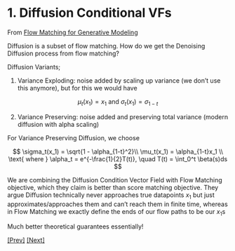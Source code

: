 # 1. Diffusion Conditional VFs

From [Flow Matching for Generative Modeling](https://arxiv.org/pdf/2210.02747)

Diffusion is a subset of flow matching. How do we get the Denoising Diffusion process from flow matching?

Diffusion Variants;

1. Variance Exploding: noise added by scaling up variance (we don’t use this anymore), but for this we would have 
    
$$
\mu_t(x_1) = x_1 \text{ and } \sigma_t(x_1) = \sigma_{1-t}
$$
    
2. Variance Preserving: noise added and preserving total variance (modern diffusion with alpha scaling)

For Variance Preserving Diffusion, we choose 

$$
\sigma_t(x_1) = \sqrt{1 - \alpha_{1-t}^2}\\
\mu_t(x_1) = \alpha_{1-t}x_1 \\
\text{ where } \alpha_t = e^{-\frac{1}{2}T(t)}, \quad T(t) = \int_0^t \beta(s)ds
$$

We are combining the Diffusion Condition Vector Field with Flow Matching objective, which they claim is better than score matching objective. They argue Diffusion technically never approaches true datapoints $x_1$ but just approximates/approaches them and can’t reach them in finite time, whereas in Flow Matching we exactly define the ends of our flow paths to be our $x_1$s

Much better theoretical guarantees essentially!

[[Prev]](../3.3:%20Conditional%20Flow%20Matching/Conditional%20Probability%20Paths%20and%20Vector%20Fields.md) [[Next]](./Optimal%20Transport%20Flow.md)